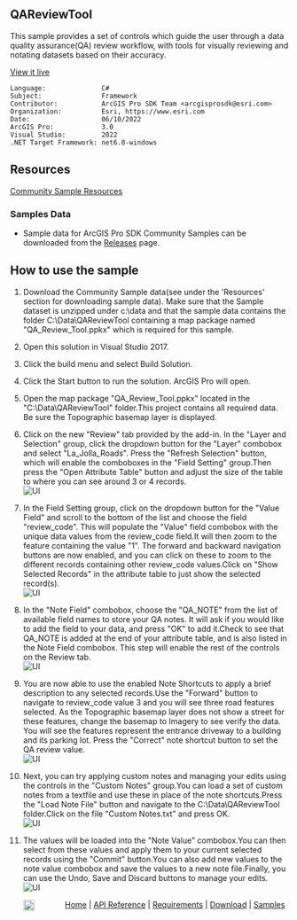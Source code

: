 ## QAReviewTool

<!-- TODO: Write a brief abstract explaining this sample -->
This sample provides a set of controls which guide the user through a data quality assurance(QA) review workflow, with tools for visually reviewing and notating datasets based on their accuracy.  
  


<a href="https://pro.arcgis.com/en/pro-app/sdk/" target="_blank">View it live</a>

<!-- TODO: Fill this section below with metadata about this sample-->
```
Language:              C#
Subject:               Framework
Contributor:           ArcGIS Pro SDK Team <arcgisprosdk@esri.com>
Organization:          Esri, https://www.esri.com
Date:                  06/10/2022
ArcGIS Pro:            3.0
Visual Studio:         2022
.NET Target Framework: net6.0-windows
```

## Resources

[Community Sample Resources](https://github.com/Esri/arcgis-pro-sdk-community-samples#resources)

### Samples Data

* Sample data for ArcGIS Pro SDK Community Samples can be downloaded from the [Releases](https://github.com/Esri/arcgis-pro-sdk-community-samples/releases) page.  

## How to use the sample
<!-- TODO: Explain how this sample can be used. To use images in this section, create the image file in your sample project's screenshots folder. Use relative url to link to this image using this syntax: ![My sample Image](FacePage/SampleImage.png) -->
1. Download the Community Sample data(see under the 'Resources' section for downloading sample data). Make sure that the Sample dataset is unzipped under c:\data and that the sample data contains the folder C:\Data\QAReviewTool containing a map package named "QA_Review_Tool.ppkx" which is required for this sample.  
1. Open this solution in Visual Studio 2017.  
1. Click the build menu and select Build Solution.  
1. Click the Start button to run the solution.  ArcGIS Pro will open.  
1. Open the map package "QA_Review_Tool.ppkx" located in the "C:\Data\QAReviewTool" folder.This project contains all required data.  Be sure the Topographic basemap layer is displayed.  
1. Click on the new "Review" tab provided by the add-in.  In the "Layer and Selection" group, click the dropdown button for the "Layer" combobox and select "La_Jolla_Roads".  Press the "Refresh Selection" button, which will enable the comboboxes in the "Field Setting" group.Then press the "Open Attribute Table" button and adjust the size of the table to where you can see around 3 or 4 records.  
![UI](Screenshot/Screenshot1.png)  
  
1. In the Field Setting group, click on the dropdown button for the "Value Field" and scroll to the bottom of the list and choose the field "review_code".  This will populate the "Value" field combobox with the unique data values from the review_code field.It will then zoom to the feature containing the value "1".  The forward and backward navigation buttons are now enabled, and you can click on these to zoom to the different records containing other review_code values.Click on "Show Selected Records" in the attribute table to just show the selected record(s).  
![UI](Screenshot/Screenshot2.png)  
  
1. In the "Note Field" combobox, choose the "QA_NOTE" from the list of available field names to store your QA notes.  It will ask if you would like to add the field to your data, and press "OK" to add it.Check to see that QA_NOTE is added at the end of your attribute table, and is also listed in the Note Field combobox.  This step will enable the rest of the controls on the Review tab.  
![UI](Screenshot/Screenshot3.png)  
  
1. You are now able to use the enabled Note Shortcuts to apply a brief description to any selected records.Use the "Forward" button to navigate to review_code value 3 and you will see three road features selected.  As the Topographic basemap layer does not show a street for these features, change the basemap to Imagery to see verify the data.  You will see the features represent the entrance driveway to a building and its parking lot.  Press the "Correct" note shortcut button to set the QA review value.  
![UI](Screenshot/Screenshot4.png)  
  
1. Next, you can try applying custom notes and managing your edits using the controls in the "Custom Notes" group.You can load a set of custom notes from a textfile and use these in place of the note shortcuts.Press the "Load Note File" button and navigate to the C:\Data\QAReviewTool folder.Click on the file "Custom Notes.txt" and press OK.  
![UI](Screenshot/Screenshot5.png)  
  
1. The values will be loaded into the "Note Value" combobox.You can then select from these values and apply them to your current selected records using the "Commit" button.You can also add new values to the note value combobox and save the values to a new note file.Finally, you can use the Undo, Save and Discard buttons to manage your edits.  
![UI](Screenshot/Screenshot6.png)  
  


<!-- End -->

&nbsp;&nbsp;&nbsp;&nbsp;&nbsp;&nbsp;<img src="https://esri.github.io/arcgis-pro-sdk/images/ArcGISPro.png"  alt="ArcGIS Pro SDK for Microsoft .NET Framework" height = "20" width = "20" align="top"  >
&nbsp;&nbsp;&nbsp;&nbsp;&nbsp;&nbsp;&nbsp;&nbsp;&nbsp;&nbsp;&nbsp;&nbsp;
[Home](https://github.com/Esri/arcgis-pro-sdk/wiki) | <a href="https://pro.arcgis.com/en/pro-app/latest/sdk/api-reference" target="_blank">API Reference</a> | [Requirements](https://github.com/Esri/arcgis-pro-sdk/wiki#requirements) | [Download](https://github.com/Esri/arcgis-pro-sdk/wiki#installing-arcgis-pro-sdk-for-net) | <a href="https://github.com/esri/arcgis-pro-sdk-community-samples" target="_blank">Samples</a>
